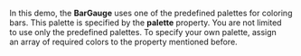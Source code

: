 In&nbsp;this demo, the **BarGauge** uses one of&nbsp;the predefined palettes for coloring bars. This palette is&nbsp;specified by&nbsp;the **palette** property. You are not limited to&nbsp;use only the predefined palettes. To&nbsp;specify your own palette, assign an&nbsp;array of&nbsp;required colors to&nbsp;the property mentioned before.